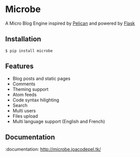 Microbe
=======

A Micro Blog Engine inspired by [Pelican](http://docs.getpelican.com/en/3.3.0/) and powered by [Flask](flask.pocoo.org/)


Installation
------------

    $ pip install microbe

Features
--------

- Blog posts and static pages
- Comments
- Theming support
- Atom feeds
- Code syntax hilighting
- Search
- Multi users
- Files upload
- Multi language support (English and French)

Documentation
-------------

:documentation: http://microbe.joacodepel.tk/
